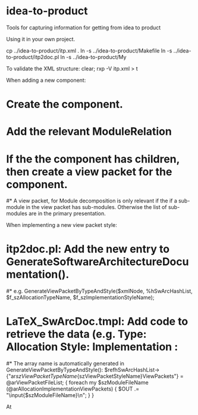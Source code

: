 idea-to-product
===============

Tools for capturing information for getting from idea to product


Using it in your own project.

cp ../idea-to-product/itp.xml .
ln -s ../idea-to-product/Makefile
ln -s ../idea-to-product/itp2doc.pl
ln -s ../idea-to-product/My


To validate the XML structure:
  clear; rxp -V itp.xml > t


When adding a new component:
# Create the component.
# Add the relevant ModuleRelation
# If the the component has children, then create a view packet for the component.
#* A view packet, for Module decomposition is only relevant if the if a sub-module in the view packet has sub-modules.
     Otherwise the list of sub-modules are in the primary presentation.


When implementing a new view packet style:
# itp2doc.pl: Add the new entry to GenerateSoftwareArchitectureDocumentation().
#* e.g.   GenerateViewPacketByTypeAndStyle($xmlNode, \%hSwArcHashList, $f_szAllocationTypeName, $f_szImplementationStyleName);
# LaTeX_SwArcDoc.tmpl: Add code to retrieve the data (e.g. Type: Allocation Style: Implementation :
#* The array name is automatically generated in GenerateViewPacketByTypeAndStyle(): $refhSwArcHashList->{"ar${szViewPacketTypeName}${szViewPacketStyleName}ViewPackets"} = \@arViewPacketFileList;
{ foreach my $szModuleFileName (@arAllocationImplementationViewPackets) {
    $OUT .= "\\input{$szModuleFileName}\n";
  }
}


At
